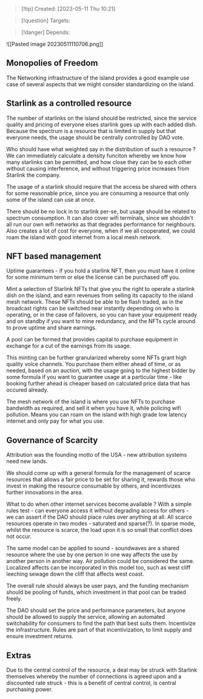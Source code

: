 
>[!tip] Created: [2023-05-11 Thu 10:21]

>[!question] Targets: 

>[!danger] Depends: 

![[Pasted image 20230511110706.png]]

## Monopolies of Freedom

The Networking infrastructure of the island provides a good example use case of several aspects that we might consider standardizing on the island.

## Starlink as a controlled resource

The number of starlinks on the island should be restricted, since the service quality and pricing of everyone elses starlink goes up with each added dish.  Because the spectrum is a resource that is limited in supply but that everyone needs, the usage should be centrally controlled by DAO vote.

Who should have what weighted say in the distribution of such a resource ?  We can immediately calculate a density funciton whereby we know how many starlinks can be permitted, and how close they can be to each other without causing interference, and without triggering price increases from Starlink the company.

The usage of a starlink should require that the access be shared with others for some reasonable price, since you are consuming a resource that only some of the island can use at once.

There should be no lock in to starlink per-se, but usage should be related to spectrum consumption.  It can also cover wifi terminals, since we shouldn't all run our own wifi networks as that degrades performance for neighbours.  Also creates a lot of cost for everyone, when if we all cooperated, we could roam the island with good internet from a local mesh network.

## NFT based management

Uptime guarantees - if you hold a starlink NFT, then you must have it online for some minimum term or else the license can be purchased off you.

Mint a selection of Starlink NFTs that give you the right to operate a starlink dish on the island, and earn revenues from selling its capacity to the island mesh network.  These NFTs should be able to be flash traded, as in the broadcast rights can be switched near instantly depending on who is operating, or in the case of failovers, so you can have your equipment ready and on standby if you want to mine redundancy, and the NFTs cycle around to prove uptime and share earnings.

A pool can be formed that provides capital to purchase equipment in exchange for a cut of the earnings from its usage.

This minting can be further granularized whereby some NFTs grant high quality voice channels.  You purchase them either ahead of time, or as needed, based on an auction, with the usage going to the highest bidder by some formula if you want to guarantee usage at a particular time - like booking further ahead is cheaper based on calculated price data that has occured already.

The mesh network of the island is where you use NFTs to purchase bandwidth as required, and sell it when you have it, while policing wifi pollution.  Means you can roam on the island with high grade low latency internet and only pay for what you use.

## Governance of Scarcity

Attribution was the founding motto of the USA - new attribution systems need new lands.

We should come up with a general formula for the management of scarce resources that allows a fair price to be set for sharing it, rewards those who invest in making the resource consumable by others, and incentivizes further innovations in the area.

What to do when other internet services become available ?  With a simple rules test - can everyone access it without degrading access for others - we can assert if the DAO should place rules over anything at all.  All scarce resources operate in two modes - saturated and sparse(?).  In sparse mode, whilst the resource is scarce, the load upon it is so small that conflict does not occur.

The same model can be applied to sound - soundwaves are a shared resource where the use by one person in one way affects the use by another person in another way.  Air pollution could be considered the same.  Localized affects can be incorporated in this model too, such as west cliff leeching sewage down the cliff that affects west coast.

The overall rule should always be user pays, and the funding mechanism should be pooling of funds, which investment in that pool can be traded freely.

The DAO should set the price and performance parameters, but anyone should be allowed to supply the service, allowing an automated switchability for consumers to find the path that best suits them.  Incentivize the infrastructure.  Rules are part of that incentivization, to limit supply and ensure investment returns.

## Extras
Due to the central control of the resource, a deal may be struck with Starlink themselves whereby the number of connections is agreed upon and a discounted rate struck - this is a benefit of central control, is central purchasing power.

